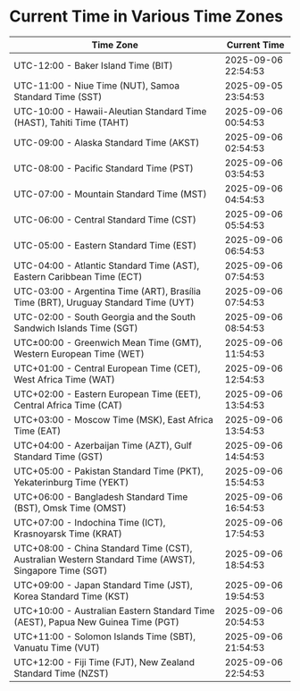 # Current Time in Various Time Zones

| Time Zone | Current Time |
|-----------|--------------|
| UTC-12:00 - Baker Island Time (BIT) | 2025-09-06 22:54:53 |
| UTC-11:00 - Niue Time (NUT), Samoa Standard Time (SST) | 2025-09-05 23:54:53 |
| UTC-10:00 - Hawaii-Aleutian Standard Time (HAST), Tahiti Time (TAHT) | 2025-09-06 00:54:53 |
| UTC-09:00 - Alaska Standard Time (AKST) | 2025-09-06 02:54:53 |
| UTC-08:00 - Pacific Standard Time (PST) | 2025-09-06 03:54:53 |
| UTC-07:00 - Mountain Standard Time (MST) | 2025-09-06 04:54:53 |
| UTC-06:00 - Central Standard Time (CST) | 2025-09-06 05:54:53 |
| UTC-05:00 - Eastern Standard Time (EST) | 2025-09-06 06:54:53 |
| UTC-04:00 - Atlantic Standard Time (AST), Eastern Caribbean Time (ECT) | 2025-09-06 07:54:53 |
| UTC-03:00 - Argentina Time (ART), Brasília Time (BRT), Uruguay Standard Time (UYT) | 2025-09-06 07:54:53 |
| UTC-02:00 - South Georgia and the South Sandwich Islands Time (SGT) | 2025-09-06 08:54:53 |
| UTC±00:00 - Greenwich Mean Time (GMT), Western European Time (WET) | 2025-09-06 11:54:53 |
| UTC+01:00 - Central European Time (CET), West Africa Time (WAT) | 2025-09-06 12:54:53 |
| UTC+02:00 - Eastern European Time (EET), Central Africa Time (CAT) | 2025-09-06 13:54:53 |
| UTC+03:00 - Moscow Time (MSK), East Africa Time (EAT) | 2025-09-06 13:54:53 |
| UTC+04:00 - Azerbaijan Time (AZT), Gulf Standard Time (GST) | 2025-09-06 14:54:53 |
| UTC+05:00 - Pakistan Standard Time (PKT), Yekaterinburg Time (YEKT) | 2025-09-06 15:54:53 |
| UTC+06:00 - Bangladesh Standard Time (BST), Omsk Time (OMST) | 2025-09-06 16:54:53 |
| UTC+07:00 - Indochina Time (ICT), Krasnoyarsk Time (KRAT) | 2025-09-06 17:54:53 |
| UTC+08:00 - China Standard Time (CST), Australian Western Standard Time (AWST), Singapore Time (SGT) | 2025-09-06 18:54:53 |
| UTC+09:00 - Japan Standard Time (JST), Korea Standard Time (KST) | 2025-09-06 19:54:53 |
| UTC+10:00 - Australian Eastern Standard Time (AEST), Papua New Guinea Time (PGT) | 2025-09-06 20:54:53 |
| UTC+11:00 - Solomon Islands Time (SBT), Vanuatu Time (VUT) | 2025-09-06 21:54:53 |
| UTC+12:00 - Fiji Time (FJT), New Zealand Standard Time (NZST) | 2025-09-06 22:54:53 |
